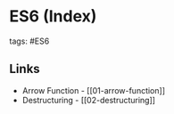 # ES6 (Index)

tags: #ES6

## Links

- Arrow Function - [[01-arrow-function]]
- Destructuring - [[02-destructuring]]
